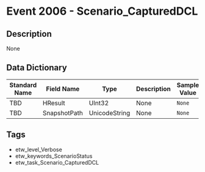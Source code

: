 # Event 2006 - Scenario_CapturedDCL

## Description
None

## Data Dictionary
|Standard Name|Field Name|Type|Description|Sample Value|
|---|---|---|---|---|
|TBD|HResult|UInt32|None|`None`|
|TBD|SnapshotPath|UnicodeString|None|`None`|

## Tags
* etw_level_Verbose
* etw_keywords_ScenarioStatus
* etw_task_Scenario_CapturedDCL